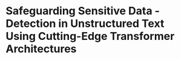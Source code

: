 # Safeguarding Sensitive Data - Detection in Unstructured Text Using Cutting-Edge Transformer Architectures
